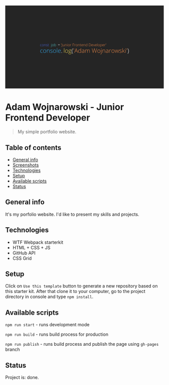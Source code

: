 ![cover](gh/readme-image.png)

# Adam Wojnarowski - Junior Frontend Developer
> My simple portfolio website.

## Table of contents
* [General info](#general-info)
* [Screenshots](#screenshots)
* [Technologies](#technologies)
* [Setup](#setup)
* [Available scripts](#available-scripts)
* [Status](#status)

## General info
It's my porfolio website. I'd like to present my skills and projects. 

## Technologies
* WTF Webpack starterkit
* HTML + CSS + JS
* GitHub API
* CSS Grid

## Setup
Click on `Use this template` button to generate a new repository based on this starter kit. After that clone it to your computer, go to the project directory in console and type `npm install`.

## Available scripts

`npm run start` - runs development mode

`npm run build` - runs build process for production

`npm run publish` - runs build process and publish the page using `gh-pages` branch

## Status
Project is: done.

